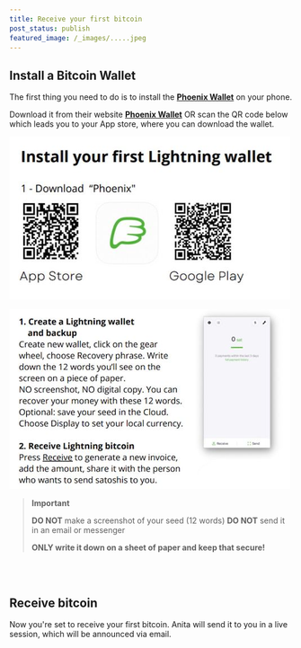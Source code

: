 ```yaml
---
title: Receive your first bitcoin
post_status: publish
featured_image: /_images/.....jpeg
---
```


## Install a Bitcoin Wallet

The first thing you need to do is to install the [**Phoenix Wallet**](https://phoenix.acinq.co/) on your phone.

Download it from their website [**Phoenix Wallet**](https://phoenix.acinq.co/) OR scan the QR code below which leads you to your App store, where you can download the wallet.

![Scan the QR code to download the app](/_images/Phoenix-qr-codes-1.jpeg)

![Open the app and follow instructions](/_images/Phoenix-Install-Receive-1.jpeg)

<blockquote class="imp">
<i class="mpcs-quiz-icon"></i> <strong>Important</strong>

<strong>DO NOT</strong> make a screenshot of your seed (12 words)
<strong>DO NOT</strong> send it in an email or messenger

<strong>ONLY write it down on a sheet of paper and keep that secure!</strong>

</blockquote>

<br><br>
## Receive bitcoin

Now you're set to receive your first bitcoin. Anita will send it to you in a live session, which will be announced via email.

